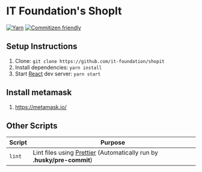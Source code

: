 # IT Foundation's ShopIt

[![Yarn](https://img.shields.io/badge/yarn-%232C8EBB.svg?style=for-the-badge&logo=yarn&logoColor=white)][yarn]
[![Commitizen friendly](https://img.shields.io/badge/commitizen-friendly-brightgreen.svg)][commitizen]

## Setup Instructions

1. Clone: `git clone https://github.com/it-foundation/shopit`
2. Install dependencies: `yarn install`
3. Start [React][react] dev server: `yarn start`

## Install metamask

1. https://metamask.io/


## Other Scripts

| Script | Purpose                                                                            |
| ------ | ---------------------------------------------------------------------------------- |
| `lint` | Lint files using [Prettier][prettier] (Automatically run by **.husky/pre-commit**) |

[commitizen]: https://commitizen-tools.github.io/commitizen
[husky]: https://typicode.github.io/husky
[prettier]: https://prettier.io
[react]: https://reactjs.org
[yarn]: https://yarnpkg.com
